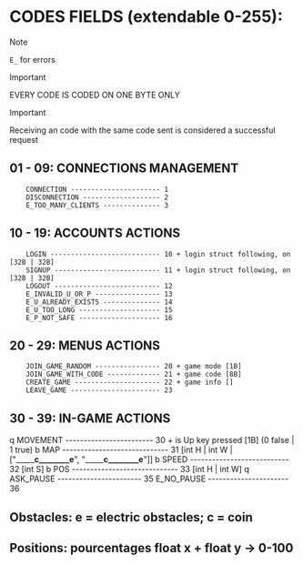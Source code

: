 

# CODES FIELDS (extendable 0-255):
> [!NOTE]
> `E_` for errors

> [!IMPORTANT]
> EVERY CODE IS CODED ON ONE BYTE ONLY

> [!IMPORTANT]
> Receiving an code with the same code sent is considered a successful request


## 01 - 09: CONNECTIONS MANAGEMENT
        CONNECTION ---------------------- 1
        DISCONNECTION ------------------- 2
        E_TOO_MANY_CLIENTS -------------- 3

## 10 - 19: ACCOUNTS ACTIONS 
        LOGIN --------------------------- 10 + login struct following, on [32B | 32B]
        SIGNUP -------------------------- 11 + login struct following, on [32B | 32B]
        LOGOUT -------------------------- 12
        E_INVALID_U_OR_P ---------------- 13
        E_U_ALREADY_EXISTS -------------- 14
        E_U_TOO_LONG -------------------- 15
        E_P_NOT_SAFE -------------------- 16

## 20 - 29: MENUS ACTIONS
        JOIN_GAME_RANDOM ---------------- 20 + game mode [1B]
        JOIN_GAME_WITH_CODE ------------- 21 + game code [8B]
        CREATE_GAME --------------------- 22 + game info []
        LEAVE_GAME ---------------------- 23


## 30 - 39: IN-GAME ACTIONS 
q       MOVEMENT ------------------------ 30 + is Up key pressed [1B] (0 false | 1 true)
b       MAP ----------------------------- 31 [int H | int W | ["_________c________e____", "_________c________e____"]]
b       SPEED --------------------------- 32 [int S]
b       POS ----------------------------- 33 [int H | int W]
q       ASK_PAUSE ----------------------- 35
        E_NO_PAUSE ---------------------- 36

## Obstacles: e = electric obstacles; c = coin

## Positions: pourcentages float x + float y -> 0-100
